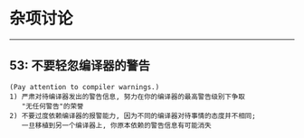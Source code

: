 # **杂项讨论** #
***




## **53: 不要轻忽编译器的警告** ##
    (Pay attention to compiler warnings.)
    1) 严肃对待编译器发出的警告信息, 努力在你的编译器的最高警告级别下争取
       "无任何警告"的荣誉
    2) 不要过度依赖编译器的报警能力, 因为不同的编译器对待事情的态度并不相同;
       一旦移植到另一个编译器上, 你原本依赖的警告信息有可能消失
